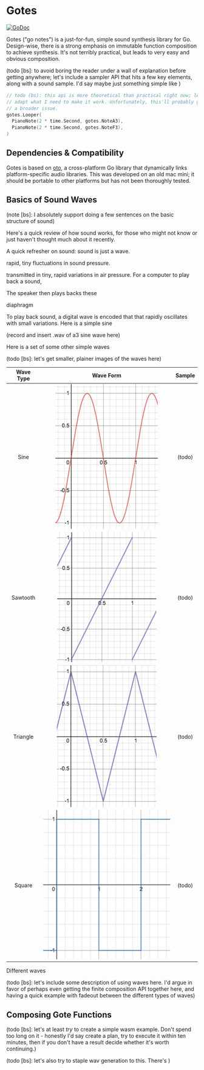 # Gotes

[![GoDoc](https://godoc.org/github.com/BennettJames/gotes?status.svg)](https://godoc.org/github.com/BennettJames/gotes)

Gotes ("go notes") is a just-for-fun, simple sound synthesis library for Go.
Design-wise, there is a strong emphasis on immutable function composition to
achieve synthesis. It's not terribly practical, but leads to very easy and
obvious composition.


(todo [bs]: to avoid boring the reader under a wall of explanation before
getting anywhere; let's include a sampler API that hits a few key elements,
along with a sound sample. I'd say maybe just something simple like )

```go
// todo (bs): this api is more theoretical than practical right now; let's
// adapt what I need to make it work. Unfortunately, this'll probably get into
// a broader issue.
gotes.Looper(
  PianoNote(2 * time.Second, gotes.NoteA3),
  PianoNote(2 * time.Second, gotes.NoteF3),
)
```


## Dependencies & Compatibility

Gotes is based on [oto](oto), a cross-platform Go library that dynamically links
platform-specific audio libraries. This was developed on an old mac mini; it
should be portable to other platforms but has not been thoroughly tested.


## Basics of Sound Waves

(note [bs]: I absolutely support doing a few sentences on the basic structure of
sound)

Here's a quick review of how sound works, for those who might not know or just
haven't thought much about it recently.

A quick refresher on sound: sound is just a wave.


rapid, tiny fluctuations in sound pressure.



 transmitted in tiny, rapid variations in
air pressure. For a computer to play back a sound,


The speaker then plays backs these

diaphragm


To play back sound, a digital wave is encoded that that rapidly oscillates with
small variations. Here is a simple sine

(record and insert .wav of a3 sine wave here)

Here is a set of some other simple waves

(todo [bs]: let's get smaller, plainer images of the waves here)

| Wave Type | Wave Form                                           | Sample |
| :---:     |   :---:                                             | :---:  |
| Sine      | ![sin](doc/sin-sample.png)                          | (todo) |
| Sawtooth  | ![sawtooth](doc/sawtooth-sample.png)                | (todo) |
| Triangle  | ![triangle](doc/triangle-sample.png)                | (todo) |
| Square    | ![square](doc/square-sample.png)                    | (todo) |


Different waves

(todo [bs]: let's include some description of using waves here. I'd argue in
favor of perhaps even getting the finite composition API together here, and
having a quick example with fadeout between the different types of waves)



## Composing Gote Functions









(todo [bs]: let's at least *try* to create a simple wasm example. Don't spend
too long on it - honestly I'd say create a plan, try to execute it within ten
minutes, then if you don't have a result decide whether it's worth continuing.)

(todo [bs]: let's also try to staple wav generation to this. There's )




[oto]:https://github.com/hajimehoshi/oto
